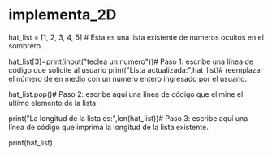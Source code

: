 # implementa_2D
hat_list = [1, 2, 3, 4, 5]  # Esta es una lista existente de números ocultos en el sombrero.

hat_list[3]=print(input("teclea un numero"))# Paso 1: escribe una línea de código que solicite al usuario
print("Lista actualizada:",hat_list)# reemplazar el número de en medio con un número entero ingresado por el usuario.

hat_list.pop()# Paso 2: escribe aquí una línea de código que elimine el último elemento de la lista.

print("La longitud de la lista es:",len(hat_list))# Paso 3: escribe aquí una línea de código que imprima la longitud de la lista existente.

print(hat_list)
